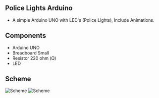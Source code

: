 ## Police Lights Arduino
- A simple Arduino UNO with LED's (Police Lights), Include Animations.

## Components
- Arduino UNO 
- Breadboard Small
- Resistor 220 ohm (Ω)
- LED

## Scheme
![Scheme](https://raw.githubusercontent.com/KOSTA51/police-lights-arduino/main/scheme.png)
![Scheme](https://raw.githubusercontent.com/KOSTA51/police-lights-arduino/main/scheme.gif)

